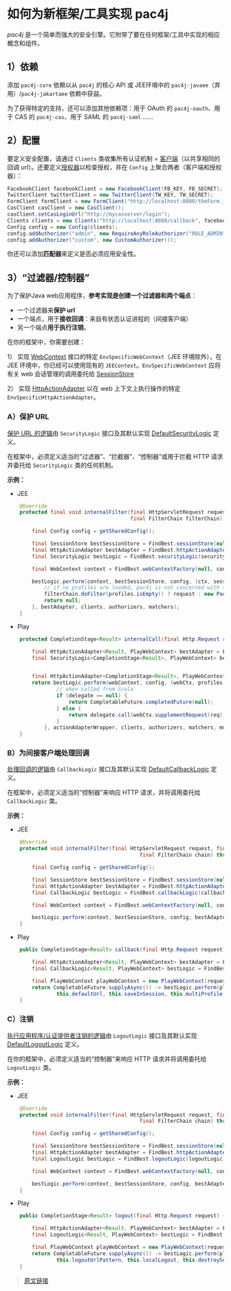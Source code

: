 # 如何为新框架/工具实现 pac4j

*pac4j* 是一个简单而强大的安全引擎。它附带了要在任何框架/工具中实现的相应概念和组件。

## 1）依赖

添加 `pac4j-core` 依赖以从 `pac4j` 的核心 API 或 JEE环境中的 `pac4j-javaee`（弃用）/`pac4j-jakartaee` 依赖中获益。

为了获得特定的支持，还可以添加其他依赖项：用于 OAuth 的 `pac4j-oauth`、用于 CAS 的 `pac4j-cas`、用于 SAML 的 `pac4j-saml` ……

## 2）配置

要定义安全配置，请通过 `Clients` 类收集所有认证机制 = [客户端](/clients.html)（以共享相同的回调 url）。还要定义[授权器](/authorizers.html)以检查授权，并在 `Config` 上聚合两者（客户端和授权器）：

```java
FacebookClient facebookClient = new FacebookClient(FB_KEY, FB_SECRET);
TwitterClient twitterClient = new TwitterClient(TW_KEY, TW_SECRET);
FormClient formClient = new FormClient("http://localhost:8080/theForm.jsp", new SimpleTestUsernamePasswordAuthenticator(), new UsernameProfileCreator());
CasClient casClient = new CasClient();
casClient.setCasLoginUrl("http://mycasserver/login");
Clients clients = new Clients("http://localhost:8080/callback", facebookClient, twitterClient, formClient, casClient);
Config config = new Config(clients);
config.addAuthorizer("admin", new RequireAnyRoleAuthorizer("ROLE_ADMIN"));
config.addAuthorizer("custom", new CustomAuthorizer());
```

你还可以添加**匹配器**来定义是否必须应用安全性。

## 3）“过滤器/控制器”

为了保护Java web应用程序，**参考实现是创建一个过滤器和两个端点**：

- 一个过滤器来**保护 url**
- 一个端点，用于**接收回调**：来自有状态认证进程的（间接客户端）
- 另一个端点**用于执行注销**。

在你的框架中，你需要创建：

1） 实现 [WebContext](https://github.com/pac4j/pac4j/blob/master/pac4j-core/src/main/java/org/pac4j/core/context/WebContext.java) 接口的特定 `EnvSpecificWebContext`（JEE 环境除外），在 JEE 环境中，你已经可以使用现有的 `JEEContext`。`EnvSpecificWebContext` 应将有关 web 会话管理的调用委托给 [SessionStore](/session-store.html)

2） 实现 [HttpActionAdapter](https://github.com/pac4j/pac4j/blob/master/pac4j-core/src/main/java/org/pac4j/core/http/adapter/HttpActionAdapter.java) 以在 web 上下文上执行操作的特定 `EnvSpecificHttpActionAdapter`。

### A）保护 URL

[保护 URL 的逻辑](/security-filter.html)由 `SecurityLogic` 接口及其默认实现 [DefaultSecurityLogic](https://github.com/pac4j/pac4j/blob/master/pac4j-core/src/main/java/org/pac4j/core/engine/DefaultSecurityLogic.java) 定义。

在框架中，必须定义适当的“过滤器”、“拦截器”、“控制器”或用于拦截 HTTP 请求并委托给 `SecurityLogic` 类的任何机制。

**示例：**

- JEE

```java
    @Override
    protected final void internalFilter(final HttpServletRequest request, final HttpServletResponse response,
                                        final FilterChain filterChain) throws IOException, ServletException {

        final Config config = getSharedConfig();

        final SessionStore bestSessionStore = FindBest.sessionStore(null, config, JEESessionStore.INSTANCE);
        final HttpActionAdapter bestAdapter = FindBest.httpActionAdapter(null, config, JEEHttpActionAdapter.INSTANCE);
        final SecurityLogic bestLogic = FindBest.securityLogic(securityLogic, config, DefaultSecurityLogic.INSTANCE);

        final WebContext context = FindBest.webContextFactory(null, config, JEEContextFactory.INSTANCE).newContext(request, response);

        bestLogic.perform(context, bestSessionStore, config, (ctx, session, profiles, parameters) -> {
            // if no profiles are loaded, pac4j is not concerned with this request
            filterChain.doFilter(profiles.isEmpty() ? request : new Pac4JHttpServletRequestWrapper(request, profiles), response);
            return null;
        }, bestAdapter, clients, authorizers, matchers);
    }
```

- Play

```java
    protected CompletionStage<Result> internalCall(final Http.Request req, final PlayWebContext webContext, final String clients, final String authorizers, final String matchers, final boolean multiProfile) throws Throwable {

        final HttpActionAdapter<Result, PlayWebContext> bestAdapter = FindBest.httpActionAdapter(null, config, PlayHttpActionAdapter.INSTANCE);
        final SecurityLogic<CompletionStage<Result>, PlayWebContext> bestLogic = FindBest.securityLogic(securityLogic, config, DefaultSecurityLogic.INSTANCE);


        final HttpActionAdapter<CompletionStage<Result>, PlayWebContext> actionAdapterWrapper = (action, webCtx) -> CompletableFuture.completedFuture(bestAdapter.adapt(action, webCtx));
        return bestLogic.perform(webContext, config, (webCtx, profiles, parameters) -> {
	            // when called from Scala
	            if (delegate == null) {
	                return CompletableFuture.completedFuture(null);
	            } else {
	                return delegate.call(webCtx.supplementRequest(req));
	            }
            }, actionAdapterWrapper, clients, authorizers, matchers, multiProfile);
    }
```

### B）为间接客户端处理回调

[处理回调的逻辑](/callback-endpoint.html)由 `CallbackLogic` 接口及其默认实现 [DefaultCallbackLogic](https://github.com/pac4j/pac4j/blob/master/pac4j-core/src/main/java/org/pac4j/core/engine/DefaultCallbackLogic.java) 定义。

在框架中，必须定义适当的“控制器”来响应 HTTP 请求，并将调用委托给 `CallbackLogic` 类。

**示例：**

- JEE

```java
    @Override
    protected void internalFilter(final HttpServletRequest request, final HttpServletResponse response,
                                           final FilterChain chain) throws IOException, ServletException {

        final Config config = getSharedConfig();

        final SessionStore bestSessionStore = FindBest.sessionStore(null, config, JEESessionStore.INSTANCE);
        final HttpActionAdapter bestAdapter = FindBest.httpActionAdapter(null, config, JEEHttpActionAdapter.INSTANCE);
        final CallbackLogic bestLogic = FindBest.callbackLogic(callbackLogic, config, DefaultCallbackLogic.INSTANCE);

        final WebContext context = FindBest.webContextFactory(null, config, JEEContextFactory.INSTANCE).newContext(request, response);

        bestLogic.perform(context, bestSessionStore, config, bestAdapter, this.defaultUrl, this.renewSession, this.defaultClient);
    }
```

- Play

```java
    public CompletionStage<Result> callback(final Http.Request request) {

        final HttpActionAdapter<Result, PlayWebContext> bestAdapter = FindBest.httpActionAdapter(null, config, PlayHttpActionAdapter.INSTANCE);
        final CallbackLogic<Result, PlayWebContext> bestLogic = FindBest.callbackLogic(callbackLogic, config, DefaultCallbackLogic.INSTANCE);

        final PlayWebContext playWebContext = new PlayWebContext(request, playSessionStore);
        return CompletableFuture.supplyAsync(() -> bestLogic.perform(playWebContext, config, bestAdapter,
                this.defaultUrl, this.saveInSession, this.multiProfile, this.renewSession, this.defaultClient), ec.current());
    }
```

### C）注销

[执行应用程序/认证提供者注销的逻辑](/logout-endpoint.html)由 `LogoutLogic` 接口及其默认实现 [DefaultLogoutLogic](https://github.com/pac4j/pac4j/blob/master/pac4j-core/src/main/java/org/pac4j/core/engine/DefaultLogoutLogic.java) 定义。

在你的框架中，必须定义适当的“控制器”来响应 HTTP 请求并将调用委托给 `LogoutLogic` 类。

**示例：**

- JEE

```java
    @Override
    protected void internalFilter(final HttpServletRequest request, final HttpServletResponse response,
                                           final FilterChain chain) throws IOException, ServletException {

        final Config config = getSharedConfig();

        final SessionStore bestSessionStore = FindBest.sessionStore(null, config, JEESessionStore.INSTANCE);
        final HttpActionAdapter bestAdapter = FindBest.httpActionAdapter(null, config, JEEHttpActionAdapter.INSTANCE);
        final LogoutLogic bestLogic = FindBest.logoutLogic(logoutLogic, config, DefaultLogoutLogic.INSTANCE);

        final WebContext context = FindBest.webContextFactory(null, config, JEEContextFactory.INSTANCE).newContext(request, response);

        bestLogic.perform(context, bestSessionStore, config, bestAdapter, this.defaultUrl, this.logoutUrlPattern, this.localLogout, this.destroySession, this.centralLogout);
    }
```

- Play

```java
    public CompletionStage<Result> logout(final Http.Request request) {

        final HttpActionAdapter<Result, PlayWebContext> bestAdapter = FindBest.httpActionAdapter(null, config, PlayHttpActionAdapter.INSTANCE);
        final LogoutLogic<Result, PlayWebContext> bestLogic = FindBest.logoutLogic(logoutLogic, config, DefaultLogoutLogic.INSTANCE);

        final PlayWebContext playWebContext = new PlayWebContext(request, playSessionStore);
        return CompletableFuture.supplyAsync(() -> bestLogic.perform(playWebContext, config, bestAdapter, this.defaultUrl,
                this.logoutUrlPattern, this.localLogout, this.destroySession, this.centralLogout), ec.current());
    }
```

> [原文链接](https://www.pac4j.org/5.0.x/docs/how-to-implement-pac4j-for-a-new-framework.html)
